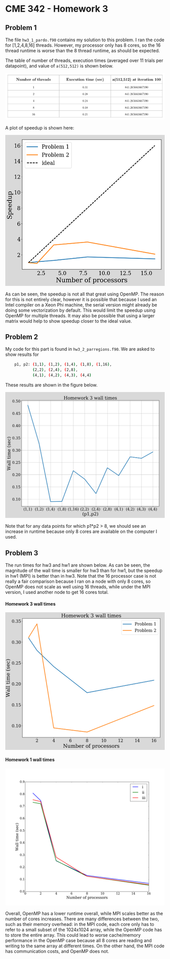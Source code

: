 # CME 342 - Homework 3

## Problem 1

The file `hw3_1_pardo.f90` contains my solution to this problem. I
ran the code for [1,2,4,8,16] threads. However, my processor only has
8 cores, so the 16 thread runtime is worse than the 8 thread runtime,
as should be expected. 

The table of number of threads, execution times (averaged over 11
trials per datapoint), and value of `a(512,512)` is shown below.

![](./pics/p1table.png)

A plot of speedup is shown here:

![](./pics/p12speedup.png)

As can be seen, the speedup is not all that great using OpenMP. The
reason for this is not entirely clear, however it is possible that
because I used an Intel compiler on a Xeon Phi machine, the serial
version might already be doing some vectorization by default. This
would limit the speedup using OpenMP for multiple threads. It may also
be possible that using a larger matrix would help to show speedup
closer to the ideal value.

## Problem 2

My code for this part is found in `hw3_2_parregions.f90`. We are asked
to show results for 

```bash
    p1, p2: (1,1), (1,2), (1,4), (1,8), (1,16), 
            (2,2), (2,4), (2,8), 
            (4,1), (4,2), (4,3), (4,4)
```


These results are shown in the figure below.

![](pics/p2runtimes.png)

Note that for any data points for which p1*p2 > 8, we should see an
increase in runtime because only 8 cores are available on the computer
I used.

## Problem 3
The run times for hw3 and hw1 are shown below.  As can be seen, the
magnitude of the wall time is smaller for hw3 than for hw1, but the
speedup in hw1 (MPI) is better than in hw3. Note that the 16 processor
case is not really a fair comparison because I ran on a node with only
8 cores, so OpenMP does not scale as well using 16 threads, while
under the MPI version, I used another node to get 16 cores total.


#### Homework 3 wall times
![](./pics/hw3walltimes.png)

#### Homework 1 wall times
![](../hw1/pics/wall_time.png)


Overall, OpenMP has a lower runtime overall, while MPI scales better
as the number of cores increases. There are many differences between
the two, such as their memory overhead: in the MPI code, each core
only has to refer to a small subset of the 1024x1024 array, while the
OpenMP code has to store the entire array. This could lead to worse
cache/memory performance in the OpenMP case because all 8 cores are
reading and writing to the same array at different times. On the other
hand, the MPI code has communication costs, and OpenMP does
not. 
